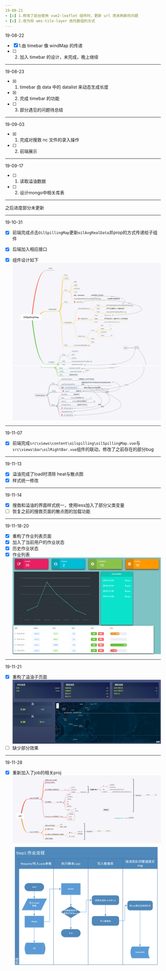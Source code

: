 ```yaml
---
19-08-21
- [x] 1.修改了前台使用 vue2-leaflet 组件时，更新 url 而未刷新的问题
- [x] 2.改为将 wms-tile-layer 依托数组的方式
---
```


19-08-22

- [x] 1.由 timebar 像 windMap 的传递
- [ ] 2.  加入 timebar 的设计，未完成，晚上继续

---

19-08-23

- [x] 1. timebar 由 data 中的 datalist 来动态生成长度
- [x] 2. 完成 timebar 的功能
- [ ] 3. 部分遇见的问题待总结

---

19-09-03

- [x] 1. 完成对搜救 nc 文件的录入操作
- [ ] 2. 前端展示

---

19-09-17

- [ ] 1. 读取溢油数据
- [ ] 2. 设计mongo中相关库表

---
之后进度部分未更新

---
19-10-31
- [x] 前端完成点击`OilSpillingMap`更新`oilAvgRealData`并prop的方式传递给子组件
- [x] 后端加入相应接口
- [x] 组件设计如下
   ![alt 组件1](./document/99img/TIM截图20191031213012.png)
   ![alt 组件2](./document/99img/TIM截图20191031213043.png)


---
19-11-07 
- [x] 前端完成`src\views\content\oilspilling\oilSpillingMap.vue`与`src\views\bar\oilRightBar.vue`组件的联动，修改了之前存在的部分bug

---
19-11-13
- [x] 溢油完成了load时清除 heat与散点图
- [x] 样式统一修改 

---
19-11-14
- [x] 搜救和溢油的界面样式统一，使用less加入了部分父类变量
- [ ] 恢复之前的搜救页面的散点图的加载功能

---
19-11-18-20
- [x] 重构了作业列表页面
- [x] 加入了当前用户的作业状态
- [x] 历史作业状态
- [x] 作业列表
   ![alt 实现效果](./document/99img/TIM截图20191120143602.png)

---
19-11-21 
- [x] 重构了溢油子页面
  ![alt 实现效果](./document/99img/微信图片_20191121224611.png)
- [ ] 缺少部分效果

---
19-11-28  
- [x] 重新加入了job的相关proj
![alt job思维导图](./document/99img/background/job.png)
![alt 泳道](./document/99img/background/TIM截图20191128221450.png)